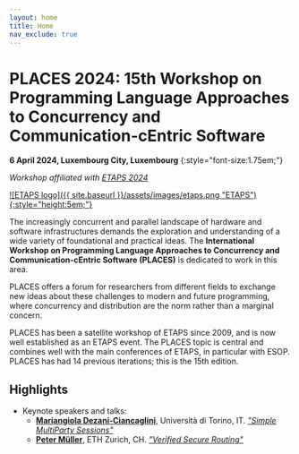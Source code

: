 ```yaml
---
layout: home
title: Home
nav_exclude: true
---
```


# PLACES 2024: 15th Workshop on Programming Language Approaches to Concurrency and Communication-cEntric Software

**6 April 2024, Luxembourg City, Luxembourg**
{:style="font-size:1.75em;"}

_Workshop affiliated with [ETAPS 2024](https://etaps.org/2024)_

[![ETAPS logo]({{ site.baseurl }}/assets/images/etaps.png "ETAPS"){:style="height:5em;"}](https://etaps.org/2024)

The increasingly concurrent and parallel landscape of hardware and software
infrastructures demands the exploration and understanding of a wide variety of
foundational and practical ideas. The **International Workshop on Programming
Language Approaches to Concurrency and Communication-cEntric Software (PLACES)**
is dedicated to work in this area.

PLACES offers a forum for researchers from different fields to exchange new
ideas about these challenges to modern and future programming, where concurrency
and distribution are the norm rather than a marginal concern.

PLACES has been a satellite workshop of ETAPS since 2009, and is now well
established as an ETAPS event.  The PLACES topic is central and combines well
with the main conferences of ETAPS, in particular with ESOP. 
PLACES has had 14 previous iterations; this is the 15th edition.


## Highlights

<!--
{: .news }
The [programme and proceedings](programme-proceedings) of PLACES 2023 are now published.
-->

* Keynote speakers and talks:
  - **[Mariangiola Dezani-Ciancaglini](http://www.di.unito.it/~dezani/)**, Università di Torino, IT. *["Simple MultiParty Sessions"](programme-proceedings/#keynote2)*
  - **[Peter Müller](http://www.pm.inf.ethz.ch/people/personal/pmueller-pers.html)**,  ETH Zurich, CH. *["Verified Secure Routing"](programme-proceedings/#keynote1)*

